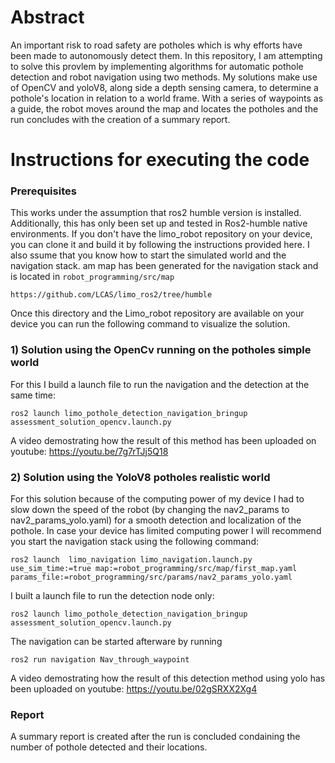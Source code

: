 # Abstract
An important risk to road safety are potholes which is why efforts have been made to autonomously detect them. In this repository, I am attempting to solve this provlem by implementing algorithms for automatic pothole detection and robot navigation using two methods. My solutions make use of  OpenCV and yoloV8, along side a depth sensing camera, to determine a pothole's location in relation to a world frame. With a series of waypoints as a guide, the robot moves around the map and locates the potholes and the  run concludes with the creation of a summary report.
# Instructions for executing the code
### Prerequisites
This works under the assumption that ros2 humble version is installed. Additionally, this has only been set up and tested in Ros2-humble native environments.
If you don't have the limo_robot repository on your device, you can clone it and build it by following the instructions provided here. I also ssume that you know how to start the simulated world and the navigation stack. am map has been generated for the navigation stack and is located in ```robot_programming/src/map```

```
https://github.com/LCAS/limo_ros2/tree/humble
```
Once this directory and the Limo_robot repository are available on your device you can run the following command to visualize the solution.

### 1) Solution using the OpenCv running on the potholes simple world
For this I build a launch file to run the navigation and the detection at the same time:
```
ros2 launch limo_pothole_detection_navigation_bringup assessment_solution_opencv.launch.py
```
A video demostrating how the result of this method has been uploaded on youtube: https://youtu.be/7g7rTJj5Q18

### 2) Solution using the YoloV8 potholes realistic world
For this solution because of the computing power of my device I had to slow down the speed of the robot (by changing the nav2_params to nav2_params_yolo.yaml) for a smooth detection and localization of the pothole. In case your device has limited computing power I will recommend you start the navigation stack using the following command:
```
ros2 launch  limo_navigation limo_navigation.launch.py use_sim_time:=true map:=robot_programming/src/map/first_map.yaml params_file:=robot_programming/src/params/nav2_params_yolo.yaml
```
I built a launch file to run the detection node only:
```
ros2 launch limo_pothole_detection_navigation_bringup assessment_solution_opencv.launch.py
```
The navigation can be started afterware by running
```
ros2 run navigation Nav_through_waypoint
```
A video demostrating how the result of this detection method using yolo has been uploaded on youtube: https://youtu.be/02gSRXX2Xg4
### Report
A summary report is created after the run is concluded condaining the number of pothole detected and their locations.
